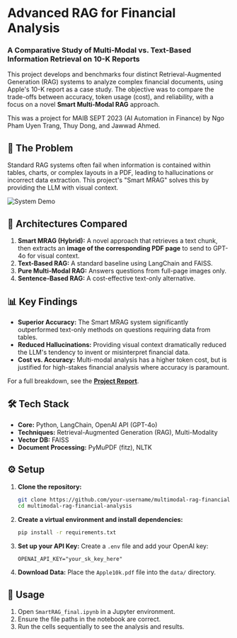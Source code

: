 # Advanced RAG for Financial Analysis

### A Comparative Study of Multi-Modal vs. Text-Based Information Retrieval on 10-K Reports

This project develops and benchmarks four distinct Retrieval-Augmented Generation (RAG) systems to analyze complex financial documents, using Apple's 10-K report as a case study. The objective was to compare the trade-offs between accuracy, token usage (cost), and reliability, with a focus on a novel **Smart Multi-Modal RAG** approach.

This was a project for MAIB SEPT 2023 (AI Automation in Finance) by Ngo Pham Uyen Trang, Thuy Dong, and Jawwad Ahmed.

## 🎯 The Problem

Standard RAG systems often fail when information is contained within tables, charts, or complex layouts in a PDF, leading to hallucinations or incorrect data extraction. This project's "Smart MRAG" solves this by providing the LLM with visual context.

![System Demo](link_to_your_demo_image.png) <!-- Add the screenshot from your notebook showing the table image -->

## 🔬 Architectures Compared

1.  **Smart MRAG (Hybrid):** A novel approach that retrieves a text chunk, then extracts an **image of the corresponding PDF page** to send to GPT-4o for visual context.
2.  **Text-Based RAG:** A standard baseline using LangChain and FAISS.
3.  **Pure Multi-Modal RAG:** Answers questions from full-page images only.
4.  **Sentence-Based RAG:** A cost-effective text-only alternative.

## 📊 Key Findings

- **Superior Accuracy:** The Smart MRAG system significantly outperformed text-only methods on questions requiring data from tables.
- **Reduced Hallucinations:** Providing visual context dramatically reduced the LLM's tendency to invent or misinterpret financial data.
- **Cost vs. Accuracy:** Multi-modal analysis has a higher token cost, but is justified for high-stakes financial analysis where accuracy is paramount.

For a full breakdown, see the [**Project Report**](./report/Smart%20MRAG%20for%20PDFs.pdf).

## 🛠️ Tech Stack

- **Core:** Python, LangChain, OpenAI API (GPT-4o)
- **Techniques:** Retrieval-Augmented Generation (RAG), Multi-Modality
- **Vector DB:** FAISS
- **Document Processing:** PyMuPDF (fitz), NLTK

## ⚙️ Setup

1.  **Clone the repository:**
    ```bash
    git clone https://github.com/your-username/multimodal-rag-financial-analysis.git
    cd multimodal-rag-financial-analysis
    ```
2.  **Create a virtual environment and install dependencies:**
    ```bash
    pip install -r requirements.txt
    ```
3.  **Set up your API Key:**
    Create a `.env` file and add your OpenAI key:
    ```
    OPENAI_API_KEY="your_sk_key_here"
    ```
4.  **Download Data:**
    Place the `Apple10k.pdf` file into the `data/` directory.

## 🚀 Usage

1.  Open `SmartRAG_final.ipynb` in a Jupyter environment.
2.  Ensure the file paths in the notebook are correct.
3.  Run the cells sequentially to see the analysis and results.
